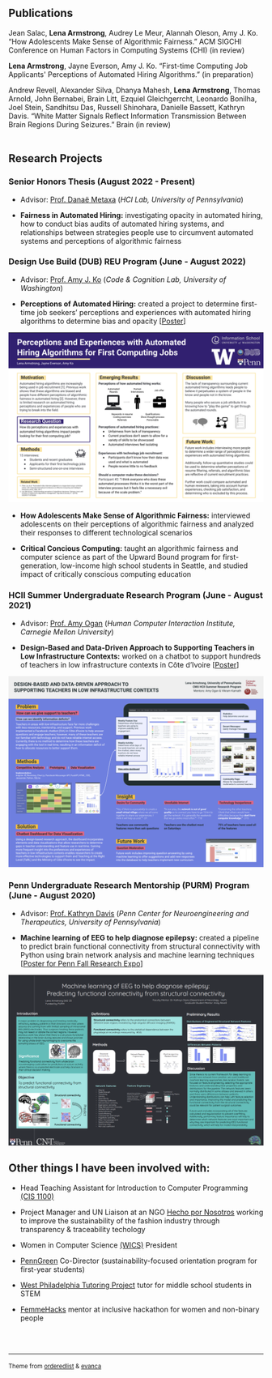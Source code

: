 ## Publications

Jean Salac, **Lena Armstrong**, Audrey Le Meur, Alannah Oleson, Amy J. Ko. “How Adolescents Make Sense of Algorithmic
Fairness.” ACM SIGCHI Conference on Human Factors in Computing Systems (CHI) (in review)

**Lena Armstrong**, Jayne Everson, Amy J. Ko. “First-time Computing Job Applicants' Perceptions of Automated Hiring
Algorithms.” (in preparation)

Andrew Revell, Alexander Silva, Dhanya Mahesh, **Lena Armstrong**, Thomas Arnold, John Bernabei, Brain Litt, Ezquiel Gleichgerrcht, Leonardo Bonilha, Joel Stein, Sandhitsu Das, Russell Shinohara, Danielle Bassett, Kathryn Davis. “White Matter Signals Reflect Information Transmission Between Brain Regions During Seizures.” Brain (in review)
<br>
<br>

## Research Projects

### Senior Honors Thesis (August 2022 - Present) 
- Advisor: [Prof. Danaë Metaxa](https://metaxa.net/) (_HCI Lab, University of Pennsylvania_)

- **Fairness in Automated Hiring:** investigating opacity in automated hiring, how to conduct bias audits of automated hiring systems, and relationships
between strategies people use to circumvent automated systems and perceptions of algorithmic fairness


### Design Use Build (DUB) REU Program (June - August 2022)
- Advisor: [Prof. Amy J. Ko](https://faculty.washington.edu/ajko) (_Code & Cognition Lab, University of Washington_)

-  **Perceptions of Automated Hiring:** created a project to determine first-time job seekers’ perceptions and experiences with automated hiring algorithms to determine bias and opacity [[Poster](https://drive.google.com/file/d/1UyxGvT0-nu_sn6QEYdcHQVPNW3HBybPa/view?usp=sharing)]

![Poster](images/DUB_REU_2022.png)

- **How Adolescents Make Sense of Algorithmic Fairness:** interviewed adolescents on their perceptions of algorithmic fairness and analyzed their responses to different technological scenarios

- **Critical Concious Computing:** taught an algorithmic fairness and computer science as part of the Upward Bound program for first-generation,
low-income high school students in Seattle, and studied impact of critically conscious computing education


### HCII Summer Undergraduate Research Program (June - August 2021)
- Advisor: [Prof. Amy Ogan](https://www.amyogan.com/) (_Human Computer Interaction Institute, Carnegie Mellon University_)

- **Design-Based and Data-Driven Approach to Supporting Teachers in Low Infrastructure Contexts:** worked on a chatbot to support hundreds of teachers in low infrastructure contexts in Côte d’Ivoire [[Poster](https://drive.google.com/file/d/1dgRMjN74YXSNIuabXClYMu3LJKMMRVH7/view?usp=sharing)]

![Poster](images/HCII_REU_2021.png)


### Penn Undergraduate Research Mentorship (PURM) Program (June - August 2020)
- Advisor: [Prof. Kathryn Davis](https://davislab.med.upenn.edu/) (_Penn Center for Neuroengineering and Therapeutics, University of Pennsylvania_)

- **Machine learning of EEG to help diagnose epilepsy:** created a pipeline to predict brain functional connectivity from structural connectivity with Python using brain network analysis and machine learning techniques [[Poster for Penn Fall Research Expo](https://presentations.curf.upenn.edu/poster/machine-learning-eeg-help-diagnose-epilepsy-predicting-functional-connectivity-structural)]

![Poster](images/PURM_REU_2020.png)


## Other things I have been involved with:

- Head Teaching Assistant for Introduction to Computer Programming [(CIS 1100)](https://www.cis.upenn.edu/~cis110/current/staff.html)

- Project Manager and UN Liaison at an NGO [Hecho por Nosotros](https://www.hechoxnosotros.org/) working to improve the sustainability of the fashion industry through transparency & traceability techology

- Women in Computer Science [(WICS)](https://wics.cis.upenn.edu/program.html) President

- [PennGreen](https://sustainability.upenn.edu/participate/students/penngreen-pre-orientation) Co-Director (sustainability-focused orientation program for first-year students)

- [West Philadelphia Tutoring Project](https://upennwptp.weebly.com/) tutor for middle school students in STEM

- [FemmeHacks](https://femmehacks.io/) mentor at inclusive hackathon for women and non-binary people 
<br>
<br>

---
<p><small>Theme from <a href="https://github.com/orderedlist">orderedlist</a> & <a href="https://github.com/evanca">evanca</a></small></p>
